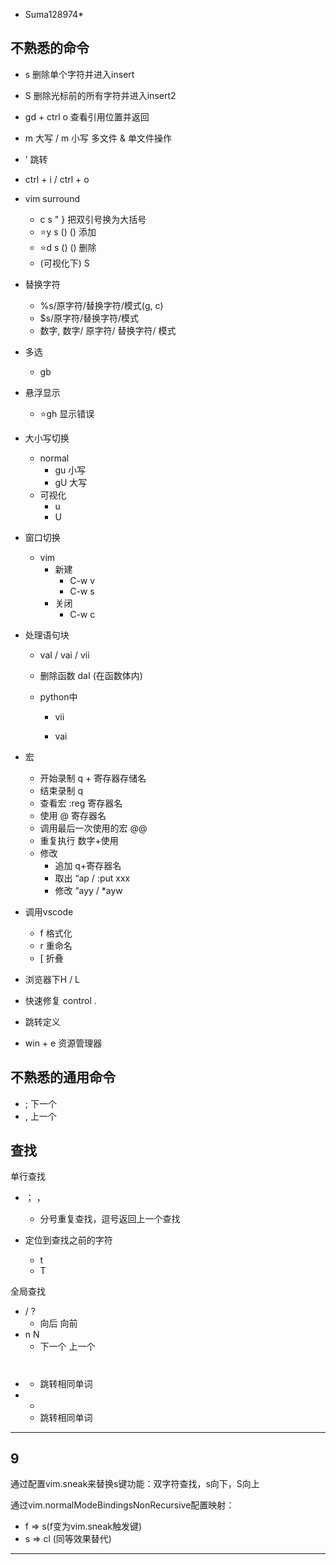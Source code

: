 - Suma128974*

## 不熟悉的命令

- s 删除单个字符并进入insert
- S 删除光标前的所有字符并进入insert2
- gd + ctrl o 查看引用位置并返回
- m 大写 / m 小写 多文件 & 单文件操作
- ’ 跳转
- ctrl + i / ctrl + o
- vim surround
  - c s " }  把双引号换为大括号
  - ⭐y s () () 添加
  - ⭐d s () () 删除
  - (可视化下) S
- 替换字符

  - %s/原字符/替换字符/模式(g, c)
  - $s/原字符/替换字符/模式
  - 数字, 数字/ 原字符/ 替换字符/ 模式
- 多选

  - gb
- 悬浮显示

  - ⭐gh 显示错误
- 大小写切换

  - normal
    - gu 小写
    - gU  大写
  - 可视化
    - u
    - U
- 窗口切换

  - vim
    - 新建
      - C-w v
      - C-w s
    - 关闭
      - C-w c
- 处理语句块

  - vaI / vai / vii

  - 删除函数 daI (在函数体内)

  - python中

    - vii

    - vai
- 宏

  - 开始录制 q + 寄存器存储名
  - 结束录制 q
  - 查看宏 :reg 寄存器名
  - 使用 @ 寄存器名
  - 调用最后一次使用的宏 @@
  - 重复执行    数字+使用
  - 修改
    - 追加 q+寄存器名
    - 取出 “ap / :put xxx
    - 修改 “ayy / *ayw
- 调用vscode

  - <Leader>f 格式化
  - <Leader> r 重命名
  - <Leader>[ 折叠
- 浏览器下H / L
- 快速修复 control .
- 跳转定义
- win + e 资源管理器


## 不熟悉的通用命令

- ; 下一个
- , 上一个

## 查找

单行查找

- ；     ，

  - 分号重复查找，逗号返回上一个查找
- 定位到查找之前的字符
  - t
  - T

全局查找

- /   ?
  - 向后 向前
- n   N
  - 下一个  上一个
- # 
  - 跳转相同单词
- *
  - 跳转相同单词

---

## 9

通过配置vim.sneak来替换s键功能：双字符查找，s向下，S向上

通过vim.normalModeBindingsNonRecursive配置映射：

- f => s(f变为vim.sneak触发键)  
- s => cl (同等效果替代)

---

